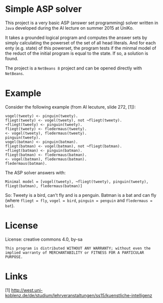 # Simple ASP solver

This project is a very basic ASP (answer set programming) solver written in `Java` developed during the AI lecture on summer 2015 at UniKo.

It takes a grounded logical program and computes the answer sets by simply calculating the powerset of the set of all head literals. And for each enty (e.g. state) of this powerset, the program tests if the minmal model of the reduct of the initial program is equal to the state. If so, a solution is found.

The project is a `NetBeans 8` project and can be opened directly with `NetBeans`.

# Example
Consider the following example (from AI lecuture, slide 272, [1]):

	vogel(tweety) <- pinguin(tweety).
	fliegt(tweety) <- vogel(tweety), not ¬fliegt(tweety).
	¬fliegt(tweety) <- pinguin(tweety).
	fliegt(tweety) <- fledermaus(tweety).
	<- vogel(tweety), fledermaus(tweety).
	pinguin(tweety).
	vogel(batman) <- pinguin(batman).
	fliegt(batman) <- vogel(batman), not ¬fliegt(batman).
	¬fliegt(batman) <- pinguin(batman).
	fliegt(batman) <- fledermaus(batman).
	<- vogel(batman), fledermaus(batman).
	fledermaus(batman).

The ASP solver answers with:

	Minimal model = [vogel(tweety), ¬fliegt(tweety), pinguin(tweety), fliegt(batman), fledermaus(batman)]

So: Tweety is a bird, can't fly and is a penguin. Batman is a bat and can fly (where `fliegt = fly`, `vogel = bird`, `pinguin = penguin` and `fledermaus = bat`).

# License
License: creative commons 4.0, by-sa

`This program is distributed WITHOUT ANY WARRANTY; without even the implied warranty of MERCHANTABILITY or FITNESS FOR A PARTICULAR PURPOSE.`

# Links

[1] http://west.uni-koblenz.de/de/studium/lehrveranstaltungen/ss15/kuenstliche-intelligenz
